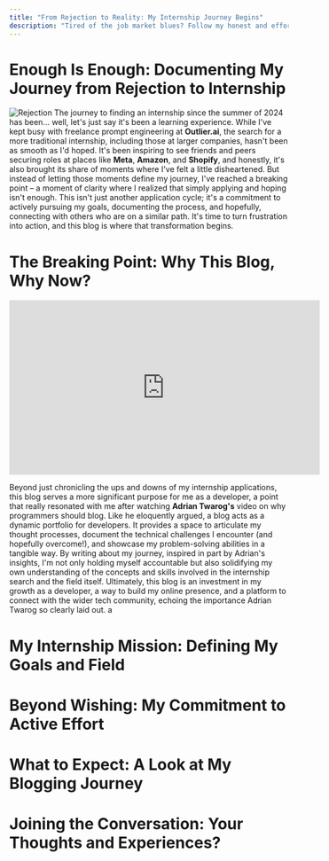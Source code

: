 ```yaml
---
title: "From Rejection to Reality: My Internship Journey Begins"
description: "Tired of the job market blues? Follow my honest and effort-filled journey as I blog my way to an internship."
---
```



# Enough Is Enough: Documenting My Journey from Rejection to Internship
![Rejection](https://gtmnow.com/wp-content/uploads/overcoming-sales-rejection-1024x541.jpg)
The journey to finding an internship since the summer of 2024 has been... well, let's just say it's been a learning experience. While I've kept busy with freelance prompt engineering at **Outlier.ai**, the search for a more traditional internship, including those at larger companies, hasn't been as smooth as I'd hoped. It's been inspiring to see friends and peers securing roles at places like **Meta**, **Amazon**, and **Shopify**, and honestly, it's also brought its share of moments where I've felt a little disheartened. But instead of letting those moments define my journey, I've reached a breaking point – a moment of clarity where I realized that simply applying and hoping isn't enough. This isn't just another application cycle; it's a commitment to actively pursuing my goals, documenting the process, and hopefully, connecting with others who are on a similar path. It's time to turn frustration into action, and this blog is where that transformation begins.

# The Breaking Point: Why This Blog, Why Now?
<iframe width="560" height="315" src="https://www.youtube.com/embed/fxLFjOa-9UY" title="YouTube video player" frameborder="0" allow="accelerometer; autoplay; clipboard-write; encrypted-media; gyroscope; picture-in-picture; web-share" allowfullscreen></iframe>

Beyond just chronicling the ups and downs of my internship applications, this blog serves a more significant purpose for me as a developer, a point that really resonated with me after watching **Adrian Twarog's** video on why programmers should blog. Like he eloquently argued, a blog acts as a dynamic portfolio for developers. It provides a space to articulate my thought processes, document the technical challenges I encounter (and hopefully overcome!), and showcase my problem-solving abilities in a tangible way. By writing about my journey, inspired in part by Adrian's insights, I'm not only holding myself accountable but also solidifying my own understanding of the concepts and skills involved in the internship search and the field itself. Ultimately, this blog is an investment in my growth as a developer, a way to build my online presence, and a platform to connect with the wider tech community, echoing the importance Adrian Twarog so clearly laid out. a

# My Internship Mission: Defining My Goals and Field


# Beyond Wishing: My Commitment to Active Effort


# What to Expect: A Look at My Blogging Journey


# Joining the Conversation: Your Thoughts and Experiences?